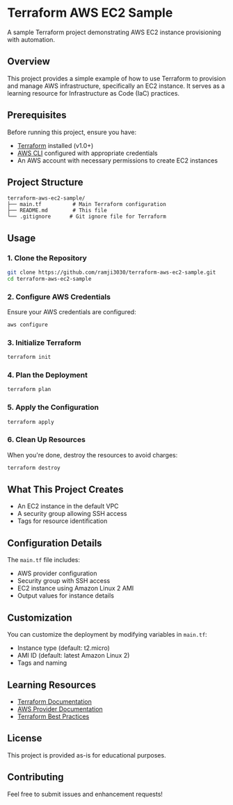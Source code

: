 # Terraform AWS EC2 Sample

A sample Terraform project demonstrating AWS EC2 instance provisioning with automation.

## Overview

This project provides a simple example of how to use Terraform to provision and manage AWS infrastructure, specifically an EC2 instance. It serves as a learning resource for Infrastructure as Code (IaC) practices.

## Prerequisites

Before running this project, ensure you have:

- [Terraform](https://www.terraform.io/downloads.html) installed (v1.0+)
- [AWS CLI](https://aws.amazon.com/cli/) configured with appropriate credentials
- An AWS account with necessary permissions to create EC2 instances

## Project Structure

```
terraform-aws-ec2-sample/
├── main.tf          # Main Terraform configuration
├── README.md        # This file
└── .gitignore      # Git ignore file for Terraform
```

## Usage

### 1. Clone the Repository

```bash
git clone https://github.com/ramji3030/terraform-aws-ec2-sample.git
cd terraform-aws-ec2-sample
```

### 2. Configure AWS Credentials

Ensure your AWS credentials are configured:

```bash
aws configure
```

### 3. Initialize Terraform

```bash
terraform init
```

### 4. Plan the Deployment

```bash
terraform plan
```

### 5. Apply the Configuration

```bash
terraform apply
```

### 6. Clean Up Resources

When you're done, destroy the resources to avoid charges:

```bash
terraform destroy
```

## What This Project Creates

- An EC2 instance in the default VPC
- A security group allowing SSH access
- Tags for resource identification

## Configuration Details

The `main.tf` file includes:

- AWS provider configuration
- Security group with SSH access
- EC2 instance using Amazon Linux 2 AMI
- Output values for instance details

## Customization

You can customize the deployment by modifying variables in `main.tf`:

- Instance type (default: t2.micro)
- AMI ID (default: latest Amazon Linux 2)
- Tags and naming

## Learning Resources

- [Terraform Documentation](https://www.terraform.io/docs/)
- [AWS Provider Documentation](https://registry.terraform.io/providers/hashicorp/aws/latest/docs)
- [Terraform Best Practices](https://www.terraform.io/docs/cloud/guides/recommended-practices/)

## License

This project is provided as-is for educational purposes.

## Contributing

Feel free to submit issues and enhancement requests!
